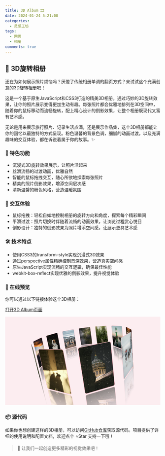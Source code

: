 ```yaml
---
title: 3D Album 🎞️
date: 2024-01-24 5:21:00
categories:
  - 灵感工坊
tags:
  - 网页
  - 相册
comments: true
---
```


## 🌟 3D旋转相册

还在为如何展示照片烦恼吗？厌倦了传统相册单调的翻页方式？来试试这个充满创意的3D旋转相册吧！

这是一个基于原生JavaScript和CSS3打造的精美3D相册，通过巧妙的3D旋转效果，让你的照片展示变得更加生动有趣。每张照片都会优雅地排列在3D空间中，随着你的鼠标移动而流畅旋转，配上精心设计的倒影效果，让整个相册既现代又富有艺术感。

无论是用来展示旅行照片、记录生活点滴，还是展示作品集，这个3D相册都能让你的回忆以最独特的方式呈现。粉色温馨的背景色调，细腻的动画过渡，以及充满趣味的交互体验，都在诉说着属于你的故事。✨

### 🎨 特色功能

- 沉浸式3D旋转效果展示，让照片活起来
- 丝滑流畅的过渡动画，优雅自然
- 智能的鼠标拖拽交互，随心所欲地探索每张照片
- 精美的照片倒影效果，增添空间层次感
- 清新温馨的粉色风格，营造温暖氛围

### 💫 交互体验

- 鼠标拖拽：轻松自如地控制相册的旋转方向和角度，探索每个精彩瞬间
- 平滑过渡：照片切换时伴随着流畅的动画效果，让浏览过程赏心悦目
- 倒影设计：独特的倒影效果为照片增添空间感，让展示更具艺术感

### 🛠️ 技术特点

- 使用CSS3的transform-style实现沉浸式3D效果
- 通过perspective属性精确控制景深效果，营造真实空间感
- 原生JavaScript实现流畅的交互逻辑，确保最佳性能
- webkit-box-reflect实现优雅的倒影效果，提升视觉体验

### 🌟 在线预览

你可以通过以下链接体验这个3D相册：

[打开3D Album页面](https://iamb1yat.github.io/3D_Album)

![3D相册预览](/images/3D_album/preview.png)

### 📦 源代码

如果你也想创建这样的3D相册，可以访问[GitHub仓库](https://github.com/Iamb1yat/3D_Album)获取源代码。项目提供了详细的使用说明和配置文档，欢迎点个 ⭐Star 支持一下哦！

> 🎨 让我们一起创造更多精彩的视觉效果吧！ 